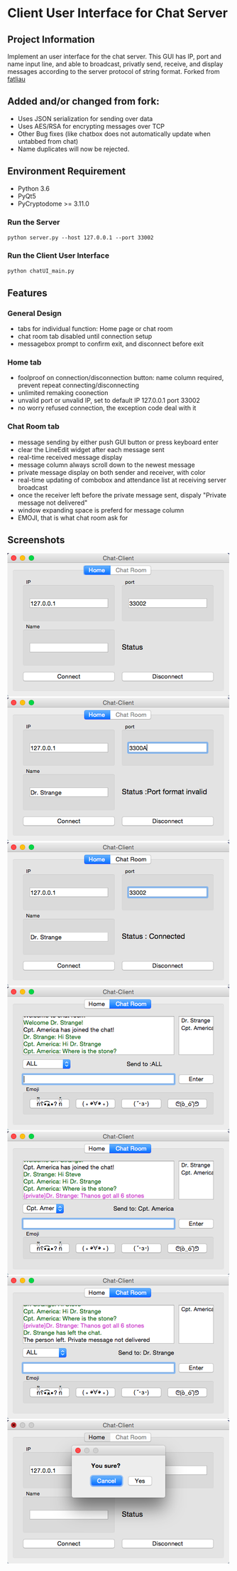# Client User Interface for Chat Server

## Project Information
Implement an user interface for the chat server. This GUI has IP, port and name input line, and able to broadcast, privatly send, receive, and display messages according to the server protocol of string format.
Forked from [fatliau](https://github.com/fatliau/ChatRoom_ClientServer)

## Added and/or changed from fork:
- Uses JSON serialization for sending over data
- Uses AES/RSA for encrypting messages over TCP
- Other Bug fixes (like chatbox does not automatically update when untabbed from chat)
- Name duplicates will now be rejected.

## Environment Requirement
- Python 3.6
- PyQt5
- PyCryptodome >= 3.11.0
### Run the Server
```
python server.py --host 127.0.0.1 --port 33002
```
### Run the Client User Interface
```
python chatUI_main.py
```
## Features
### General Design
- tabs for individual function: Home page or chat room
- chat room tab disabled until connection setup
- messagebox prompt to confirm exit, and disconnect before exit
### Home tab
- foolproof on connection/disconnection button: name column required, prevent repeat connecting/disconnecting
- unlimited remaking coonection
- unvalid port or unvalid IP, set to default IP 127.0.0.1 port 33002
- no worry refused connection, the exception code deal with it
### Chat Room tab
- message sending by either push GUI button or press keyboard enter
- clear the LineEdit widget after each message sent
- real-time received message display
- message column always scroll down to the newest message
- private message display on both sender and receiver, with color
- real-time updating of combobox and attendance list at receiving server broadcast
- once the receiver left before the private message sent, dispaly "Private message not delivered"
- window expanding space is preferd for message column
- EMOJI, that is what chat room ask for
## Screenshots
![HomePage](pics/Home1.png) 
![HomePage](pics/Home2.png) 
![HomePage](pics/Home3.png)
![ChatRoom](pics/Chat1.png)
![ChatRoom](pics/Chat2.png)
![ChatRoom](pics/Chat3.png)
![HomePage](pics/Home4.png)
